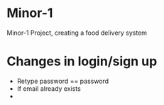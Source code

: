 # Minor-1
Minor-1 Project, creating a food delivery system


# Changes in login/sign up

- Retype password == password
- If email already exists
- 

